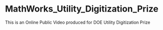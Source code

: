 # MathWorks_Utility_Digitization_Prize
This is an Online Public Video produced for DOE Utility Digitization Prize 
